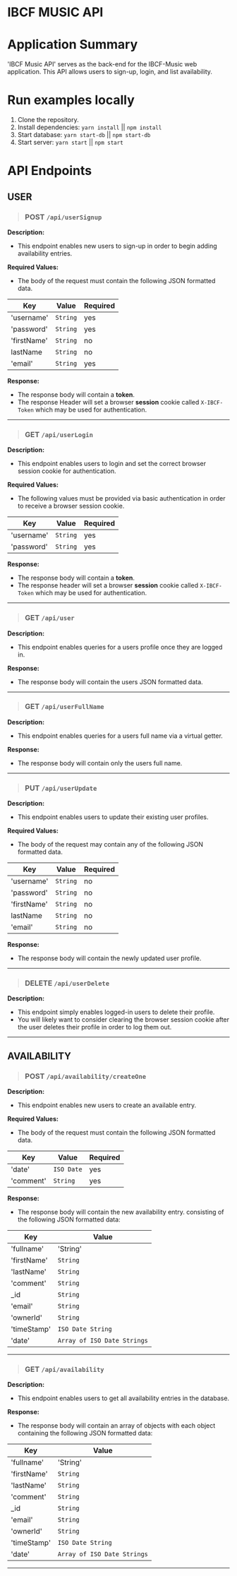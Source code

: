 # IBCF MUSIC API

# Application Summary

'IBCF Music API' serves as the back-end for the IBCF-Music web application. This API allows users to sign-up, login, and list availability.

# Run examples locally

1. Clone the repository.
2. Install dependencies: `yarn install` || `npm install`
3. Start database: `yarn start-db` || `npm start-db`
4. Start server: `yarn start` || `npm start`

# API Endpoints

## USER


> ### POST `/api/userSignup`

**Description:**

* This endpoint enables new users to sign-up in order to begin adding availability entries.

**Required Values:**

* The body of the request must contain the following
JSON formatted data.

|Key|Value|Required|
|---|-----|--------|
|'username'|`String`| yes|
|'password'|`String`|yes|
|'firstName'|`String`|no|
|lastName|`String`| no|
|'email'|`String`|yes|

**Response:**
* The response body will contain a **token**.
* The response Header will set a browser **session** cookie called `X-IBCF-Token` which may be used for authentication.
---
> ### GET `/api/userLogin`

**Description:**

* This endpoint enables users to login and set the correct browser session cookie for authentication.

**Required Values:**

* The following values must be provided via basic authentication in order to receive a browser session cookie.

|Key|Value|Required|
|---|-----|--------|
|'username'|`String`| yes|
|'password'|`String`|yes|

**Response:**
* The response body will contain a **token**.
* The response header will set a browser **session** cookie called `X-IBCF-Token` which may be used for authentication.

---
> ### GET `/api/user`

**Description:**

* This endpoint enables queries for a users profile once they are logged in.

**Response:**
* The response body will contain the users JSON formatted data.

---
> ### GET `/api/userFullName`

**Description:**

* This endpoint enables queries for a users full name via a virtual getter.

**Response:**
* The response body will contain only the users full name.

---
> ### PUT `/api/userUpdate`

**Description:**

* This endpoint enables users to update their existing user profiles.

**Required Values:**

* The body of the request may contain any of the following
JSON formatted data.

|Key|Value|Required|
|---|-----|--------|
|'username'|`String`| no|
|'password'|`String`|no|
|'firstName'|`String`|no|
|lastName|`String`| no|
|'email'|`String`|no|

**Response:**
* The response body will contain the newly updated user profile.

---
> ### DELETE `/api/userDelete`

**Description:**

* This endpoint simply enables logged-in users to delete their profile.
* You will likely want to consider clearing the browser session cookie after the user deletes their profile in order to log them out.

---

## AVAILABILITY

> ### POST `/api/availability/createOne`

**Description:**

* This endpoint enables new users to create an available entry.

**Required Values:**

* The body of the request must contain the following
JSON formatted data.

|Key|Value|Required|
|---|-----|--------|
|'date'|`ISO Date`| yes|
|'comment'|`String`|yes|

**Response:**
* The response body will contain the new availability entry. consisting of the following JSON formatted data:

|Key|Value|
|---|-----|
|'fullname'|'String'|
|'firstName'|`String`|
|'lastName'|`String`|
|'comment'|`String`|
|_id|`String`|
|'email'|`String`|
|'ownerId'|`String`|
|'timeStamp'|`ISO Date String`|
|'date'|`Array of ISO Date Strings`|
---

> ### GET `/api/availability`

**Description:**

* This endpoint enables users to get all availability entries in the database.

**Response:**
* The response body will contain an array of objects with each object containing the following JSON formatted data:

|Key|Value|
|---|-----|
|'fullname'|'String'|
|'firstName'|`String`|
|'lastName'|`String`|
|'comment'|`String`|
|_id|`String`|
|'email'|`String`|
|'ownerId'|`String`|
|'timeStamp'|`ISO Date String`|
|'date'|`Array of ISO Date Strings`|
---
